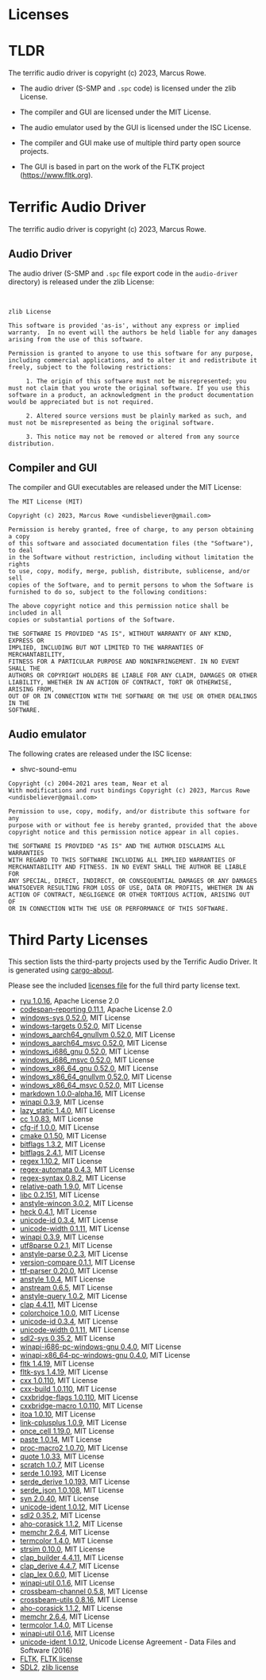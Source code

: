 Licenses
========


TLDR
====

The terrific audio driver is copyright (c) 2023, Marcus Rowe.

 * The audio driver (S-SMP and `.spc` code) is licensed under the zlib License.
 * The compiler and GUI are licensed under the MIT License.
 * The audio emulator used by the GUI is licensed under the ISC License.

 * The compiler and GUI make use of multiple third party open source projects.
 * The GUI is based in part on the work of the FLTK project (https://www.fltk.org).


Terrific Audio Driver
=====================

The terrific audio driver is copyright (c) 2023, Marcus Rowe.


Audio Driver
------------
The audio driver (S-SMP and `.spc` file export code in the `audio-driver` directory) is released under the zlib License:

<br/>

```
zlib License

This software is provided 'as-is', without any express or implied warranty.  In no event will the authors be held liable for any damages arising from the use of this software.

Permission is granted to anyone to use this software for any purpose, including commercial applications, and to alter it and redistribute it freely, subject to the following restrictions:

     1. The origin of this software must not be misrepresented; you must not claim that you wrote the original software. If you use this software in a product, an acknowledgment in the product documentation would be appreciated but is not required.

     2. Altered source versions must be plainly marked as such, and must not be misrepresented as being the original software.

     3. This notice may not be removed or altered from any source distribution.
```


Compiler and GUI
----------------

The compiler and GUI executables are released under the MIT License:

```
The MIT License (MIT)

Copyright (c) 2023, Marcus Rowe <undisbeliever@gmail.com>

Permission is hereby granted, free of charge, to any person obtaining a copy
of this software and associated documentation files (the "Software"), to deal
in the Software without restriction, including without limitation the rights
to use, copy, modify, merge, publish, distribute, sublicense, and/or sell
copies of the Software, and to permit persons to whom the Software is
furnished to do so, subject to the following conditions:

The above copyright notice and this permission notice shall be included in all
copies or substantial portions of the Software.

THE SOFTWARE IS PROVIDED "AS IS", WITHOUT WARRANTY OF ANY KIND, EXPRESS OR
IMPLIED, INCLUDING BUT NOT LIMITED TO THE WARRANTIES OF MERCHANTABILITY,
FITNESS FOR A PARTICULAR PURPOSE AND NONINFRINGEMENT. IN NO EVENT SHALL THE
AUTHORS OR COPYRIGHT HOLDERS BE LIABLE FOR ANY CLAIM, DAMAGES OR OTHER
LIABILITY, WHETHER IN AN ACTION OF CONTRACT, TORT OR OTHERWISE, ARISING FROM,
OUT OF OR IN CONNECTION WITH THE SOFTWARE OR THE USE OR OTHER DEALINGS IN THE
SOFTWARE.
```


Audio emulator
--------------

The following crates are released under the ISC license:
 * shvc-sound-emu


```
Copyright (c) 2004-2021 ares team, Near et al
With modifications and rust bindings Copyright (c) 2023, Marcus Rowe <undisbeliever@gmail.com>

Permission to use, copy, modify, and/or distribute this software for any
purpose with or without fee is hereby granted, provided that the above
copyright notice and this permission notice appear in all copies.

THE SOFTWARE IS PROVIDED "AS IS" AND THE AUTHOR DISCLAIMS ALL WARRANTIES
WITH REGARD TO THIS SOFTWARE INCLUDING ALL IMPLIED WARRANTIES OF
MERCHANTABILITY AND FITNESS. IN NO EVENT SHALL THE AUTHOR BE LIABLE FOR
ANY SPECIAL, DIRECT, INDIRECT, OR CONSEQUENTIAL DAMAGES OR ANY DAMAGES
WHATSOEVER RESULTING FROM LOSS OF USE, DATA OR PROFITS, WHETHER IN AN
ACTION OF CONTRACT, NEGLIGENCE OR OTHER TORTIOUS ACTION, ARISING OUT OF
OR IN CONNECTION WITH THE USE OR PERFORMANCE OF THIS SOFTWARE.
```


Third Party Licenses
====================
This section lists the third-party projects used by the Terrific Audio Driver.
It is generated using [cargo-about](https://embarkstudios.github.io/cargo-about/).

Please see the included [licenses file](licenses.md) for the full third party license text.

  * [ryu 1.0.16](https://github.com/dtolnay/ryu), Apache License 2.0
  * [codespan-reporting 0.11.1](https://github.com/brendanzab/codespan), Apache License 2.0
  * [windows-sys 0.52.0](https://github.com/microsoft/windows-rs), MIT License
  * [windows-targets 0.52.0](https://github.com/microsoft/windows-rs), MIT License
  * [windows_aarch64_gnullvm 0.52.0](https://github.com/microsoft/windows-rs), MIT License
  * [windows_aarch64_msvc 0.52.0](https://github.com/microsoft/windows-rs), MIT License
  * [windows_i686_gnu 0.52.0](https://github.com/microsoft/windows-rs), MIT License
  * [windows_i686_msvc 0.52.0](https://github.com/microsoft/windows-rs), MIT License
  * [windows_x86_64_gnu 0.52.0](https://github.com/microsoft/windows-rs), MIT License
  * [windows_x86_64_gnullvm 0.52.0](https://github.com/microsoft/windows-rs), MIT License
  * [windows_x86_64_msvc 0.52.0](https://github.com/microsoft/windows-rs), MIT License
  * [markdown 1.0.0-alpha.16](https://github.com/wooorm/markdown-rs), MIT License
  * [winapi 0.3.9](https://github.com/retep998/winapi-rs), MIT License
  * [lazy_static 1.4.0](https://github.com/rust-lang-nursery/lazy-static.rs), MIT License
  * [cc 1.0.83](https://github.com/rust-lang/cc-rs), MIT License
  * [cfg-if 1.0.0](https://github.com/alexcrichton/cfg-if), MIT License
  * [cmake 0.1.50](https://github.com/rust-lang/cmake-rs), MIT License
  * [bitflags 1.3.2](https://github.com/bitflags/bitflags), MIT License
  * [bitflags 2.4.1](https://github.com/bitflags/bitflags), MIT License
  * [regex 1.10.2](https://github.com/rust-lang/regex), MIT License
  * [regex-automata 0.4.3](https://github.com/rust-lang/regex/tree/master/regex-automata), MIT License
  * [regex-syntax 0.8.2](https://github.com/rust-lang/regex/tree/master/regex-syntax), MIT License
  * [relative-path 1.9.0](https://github.com/udoprog/relative-path), MIT License
  * [libc 0.2.151](https://github.com/rust-lang/libc), MIT License
  * [anstyle-wincon 3.0.2](https://github.com/rust-cli/anstyle.git), MIT License
  * [heck 0.4.1](https://github.com/withoutboats/heck), MIT License
  * [unicode-id 0.3.4](https://github.com/Boshen/unicode-id), MIT License
  * [unicode-width 0.1.11](https://github.com/unicode-rs/unicode-width), MIT License
  * [winapi 0.3.9](https://github.com/retep998/winapi-rs), MIT License
  * [utf8parse 0.2.1](https://github.com/alacritty/vte), MIT License
  * [anstyle-parse 0.2.3](https://github.com/rust-cli/anstyle.git), MIT License
  * [version-compare 0.1.1](https://gitlab.com/timvisee/version-compare), MIT License
  * [ttf-parser 0.20.0](https://github.com/RazrFalcon/ttf-parser), MIT License
  * [anstyle 1.0.4](https://github.com/rust-cli/anstyle.git), MIT License
  * [anstream 0.6.5](https://github.com/rust-cli/anstyle.git), MIT License
  * [anstyle-query 1.0.2](https://github.com/rust-cli/anstyle), MIT License
  * [clap 4.4.11](https://github.com/clap-rs/clap), MIT License
  * [colorchoice 1.0.0](https://github.com/rust-cli/anstyle), MIT License
  * [unicode-id 0.3.4](https://github.com/Boshen/unicode-id), MIT License
  * [unicode-width 0.1.11](https://github.com/unicode-rs/unicode-width), MIT License
  * [sdl2-sys 0.35.2](https://github.com/rust-sdl2/rust-sdl2), MIT License
  * [winapi-i686-pc-windows-gnu 0.4.0](https://github.com/retep998/winapi-rs), MIT License
  * [winapi-x86_64-pc-windows-gnu 0.4.0](https://github.com/retep998/winapi-rs), MIT License
  * [fltk 1.4.19](https://github.com/fltk-rs/fltk-rs), MIT License
  * [fltk-sys 1.4.19](https://github.com/fltk-rs/fltk-rs), MIT License
  * [cxx 1.0.110](https://github.com/dtolnay/cxx), MIT License
  * [cxx-build 1.0.110](https://github.com/dtolnay/cxx), MIT License
  * [cxxbridge-flags 1.0.110](https://github.com/dtolnay/cxx), MIT License
  * [cxxbridge-macro 1.0.110](https://github.com/dtolnay/cxx), MIT License
  * [itoa 1.0.10](https://github.com/dtolnay/itoa), MIT License
  * [link-cplusplus 1.0.9](https://github.com/dtolnay/link-cplusplus), MIT License
  * [once_cell 1.19.0](https://github.com/matklad/once_cell), MIT License
  * [paste 1.0.14](https://github.com/dtolnay/paste), MIT License
  * [proc-macro2 1.0.70](https://github.com/dtolnay/proc-macro2), MIT License
  * [quote 1.0.33](https://github.com/dtolnay/quote), MIT License
  * [scratch 1.0.7](https://github.com/dtolnay/scratch), MIT License
  * [serde 1.0.193](https://github.com/serde-rs/serde), MIT License
  * [serde_derive 1.0.193](https://github.com/serde-rs/serde), MIT License
  * [serde_json 1.0.108](https://github.com/serde-rs/json), MIT License
  * [syn 2.0.40](https://github.com/dtolnay/syn), MIT License
  * [unicode-ident 1.0.12](https://github.com/dtolnay/unicode-ident), MIT License
  * [sdl2 0.35.2](https://github.com/Rust-SDL2/rust-sdl2), MIT License
  * [aho-corasick 1.1.2](https://github.com/BurntSushi/aho-corasick), MIT License
  * [memchr 2.6.4](https://github.com/BurntSushi/memchr), MIT License
  * [termcolor 1.4.0](https://github.com/BurntSushi/termcolor), MIT License
  * [strsim 0.10.0](https://github.com/dguo/strsim-rs), MIT License
  * [clap_builder 4.4.11](https://github.com/clap-rs/clap), MIT License
  * [clap_derive 4.4.7](https://github.com/clap-rs/clap/tree/master/clap_derive), MIT License
  * [clap_lex 0.6.0](https://github.com/clap-rs/clap/tree/master/clap_lex), MIT License
  * [winapi-util 0.1.6](https://github.com/BurntSushi/winapi-util), MIT License
  * [crossbeam-channel 0.5.8](https://github.com/crossbeam-rs/crossbeam), MIT License
  * [crossbeam-utils 0.8.16](https://github.com/crossbeam-rs/crossbeam), MIT License
  * [aho-corasick 1.1.2](https://github.com/BurntSushi/aho-corasick), MIT License
  * [memchr 2.6.4](https://github.com/BurntSushi/memchr), MIT License
  * [termcolor 1.4.0](https://github.com/BurntSushi/termcolor), MIT License
  * [winapi-util 0.1.6](https://github.com/BurntSushi/winapi-util), MIT License
  * [unicode-ident 1.0.12](https://github.com/dtolnay/unicode-ident), Unicode License Agreement - Data Files and Software (2016)
  * [FLTK](https://www.fltk.org/), [FLTK license](https://www.fltk.org/doc-1.4/license.html)
  * [SDL2](https://libsdl.org/), [zlib license](https://www.libsdl.org/license.php)


